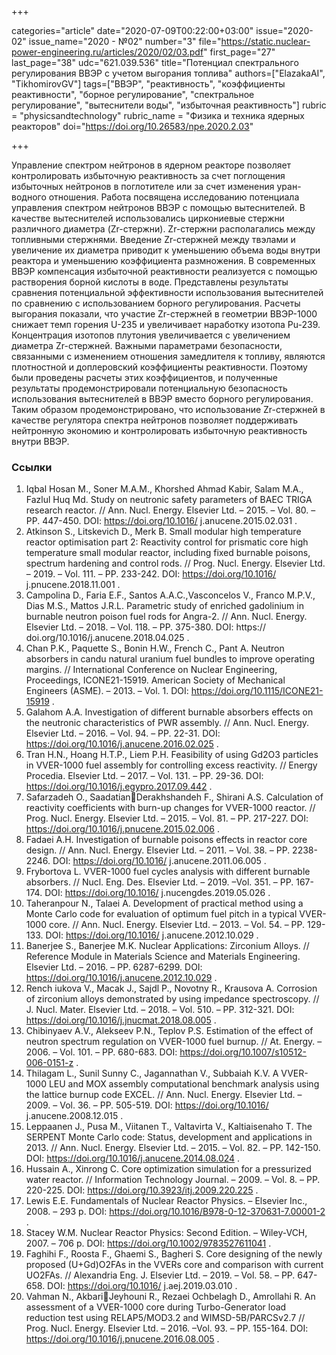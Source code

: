 +++

categories="article"
date="2020-07-09T00:22:00+03:00"
issue="2020-02"
issue_name="2020 - №02"
number="3"
file="https://static.nuclear-power-engineering.ru/articles/2020/02/03.pdf"
first_page="27"
last_page="38"
udc="621.039.536"
title="Потенциал спектрального регулирования ВВЭР с учетом выгорания топлива"
authors=["ElazakaAI", "TikhomirovGV"]
tags=["ВВЭР", "реактивность", "коэффициенты реактивности", "борное регулирование", "спектральное регулирование", "вытеснители воды", "избыточная реактивность"]
rubric = "physicsandtechnology"
rubric_name = "Физика и техника ядерных реакторов"
doi="https://doi.org/10.26583/npe.2020.2.03"

+++

Управление спектром нейтронов в ядерном реакторе позволяет контролировать избыточную реактивность за счет поглощения избыточных нейтронов в поглотителе или за счет изменения уран-водного отношения. Работа посвящена исследованию потенциала управления спектром нейтронов ВВЭР с помощью вытеснителей. В качестве вытеснителей использовались циркониевые стержни различного диаметра (Zr-стержни). Zr-стержни располагались между топливными стержнями. Введение Zr-стержней между твэлами и увеличение их диаметра приводит к уменьшению объема воды внутри реактора и уменьшению коэффициента размножения. В современных ВВЭР компенсация избыточной реактивности реализуется с помощью растворения борной кислоты в воде. Представлены результаты сравнения потенциальной эффективности использования вытеснителей по сравнению с использованием борного регулирования. Расчеты выгорания показали, что участие Zr-стержней в геометрии ВВЭР-1000 снижает темп горения U-235 и увеличивает наработку изотопа Pu-239. Концентрация изотопов плутония увеличивается с увеличением диаметра Zr-стержней. Важными параметрами безопасности, связанными с изменением отношения замедлителя к топливу, являются плотностной и доплеровский коэффициенты реактивности. Поэтому были проведены расчеты этих коэффициентов, и полученные результаты продемонстрировали потенциальную безопасность использования вытеснителей в ВВЭР вместо борного регулирования. Таким образом продемонстрировано, что использование Zr-стержней в качестве регулятора спектра нейтронов позволяет поддерживать нейтронную экономию и контролировать избыточную реактивность внутри ВВЭР.

### Ссылки

1. Iqbal Hosan M., Soner M.A.M., Khorshed Ahmad Kabir, Salam M.A., Fazlul Huq Md. Study on neutronic safety parameters of BAEC TRIGA research reactor. // Ann. Nucl. Energy. Elsevier Ltd. – 2015. – Vol. 80. – PP. 447-450. DOI: https://doi.org/10.1016/ j.anucene.2015.02.031 . 
2. Atkinson S., Litskevich D., Merk B. Small modular high temperature reactor optimisation part 2: Reactivity control for prismatic core high temperature small modular reactor, including fixed burnable poisons, spectrum hardening and control rods. // Prog. Nucl. Energy. Elsevier Ltd. – 2019. – Vol. 111. – PP. 233-242. DOI: https://doi.org/10.1016/ j.pnucene.2018.11.001 . 
3. Campolina D., Faria E.F., Santos A.A.C.,Vasconcelos V., Franco M.P.V., Dias M.S., Mattos J.R.L. Parametric study of enriched gadolinium in burnable neutron poison fuel rods for Angra-2. // Ann. Nucl. Energy. Elsevier Ltd. – 2018. – Vol. 118. – PP. 375-380. DOI: https:// doi.org/10.1016/j.anucene.2018.04.025 . 
4. Chan P.K., Paquette S., Bonin H.W., French C., Pant A. Neutron absorbers in candu natural uranium fuel bundles to improve operating margins. // International Conference on Nuclear Engineering, Proceedings, ICONE21-15919. American Society of Mechanical Engineers (ASME). – 2013. – Vol. 1. DOI: https://doi.org/10.1115/ICONE21-15919 . 
5. Galahom A.A. Investigation of different burnable absorbers effects on the neutronic characteristics of PWR assembly. // Ann. Nucl. Energy. Elsevier Ltd. – 2016. – Vol. 94. – PP. 22-31. DOI: https://doi.org/10.1016/j.anucene.2016.02.025 . 
6. Tran H.N., Hoang H.T.P., Liem P.H. Feasibility of using Gd2O3 particles in VVER-1000 fuel assembly for controlling excess reactivity. // Energy Procedia. Elsevier Ltd. – 2017. – Vol. 131. – PP. 29-36. DOI: https://doi.org/10.1016/j.egypro.2017.09.442 . 
7. Safarzadeh O., SaadatianDerakhshandeh F., Shirani A.S. Calculation of reactivity coefficients with burn-up changes for VVER-1000 reactor. // Prog. Nucl. Energy. Elsevier Ltd. – 2015. – Vol. 81. – PP. 217-227. DOI: https://doi.org/10.1016/j.pnucene.2015.02.006 . 
8. Fadaei A.H. Investigation of burnable poisons effects in reactor core design. // Ann. Nucl. Energy. Elsevier Ltd. – 2011. – Vol. 38. – PP. 2238-2246. DOI: https://doi.org/10.1016/ j.anucene.2011.06.005 . 
9. Frybortova L. VVER-1000 fuel cycles analysis with different burnable absorbers. // Nucl. Eng. Des. Elsevier Ltd. – 2019. –Vol. 351. – PP. 167-174. DOI: https://doi.org/10.1016/ j.nucengdes.2019.05.026 . 
10. Taheranpour N., Talaei A. Development of practical method using a Monte Carlo code for evaluation of optimum fuel pitch in a typical VVER-1000 core. // Ann. Nucl. Energy. Elsevier Ltd. – 2013. – Vol. 54. – PP. 129-133. DOI: https://doi.org/10.1016/ j.anucene.2012.10.029 . 
11. Banerjee S., Banerjee M.K. Nuclear Applications: Zirconium Alloys. // Reference Module in Materials Science and Materials Engineering. Elsevier Ltd. – 2016. – PP. 6287-6299. DOI: https://doi.org/10.1016/j.anucene.2012.10.029 . 
12. Rench iukova V., Macak J., Sajdl P., Novotny R., Krausova A. Corrosion of zirconium alloys demonstrated by using impedance spectroscopy. // J. Nucl. Mater. Elsevier Ltd. – 2018. – Vol. 510. – PP. 312-321. DOI: https://doi.org/10.1016/j.jnucmat.2018.08.005 . 
13. Chibinyaev A.V., Alekseev P.N., Teplov P.S. Estimation of the effect of neutron spectrum regulation on VVER-1000 fuel burnup. // At. Energy. – 2006. – Vol. 101. – PP. 680-683. DOI: https://doi.org/10.1007/s10512-006-0151-z . 
14. Thilagam L., Sunil Sunny C., Jagannathan V., Subbaiah K.V. A VVER-1000 LEU and MOX assembly computational benchmark analysis using the lattice burnup code EXCEL. // Ann. Nucl. Energy. Elsevier Ltd. – 2009. – Vol. 36. – PP. 505-519. DOI: https://doi.org/10.1016/ j.anucene.2008.12.015 . 
15. Leppaanen J., Pusa M., Viitanen T., Valtavirta V., Kaltiaisenaho T. The SERPENT Monte Carlo code: Status, development and applications in 2013. // Ann. Nucl. Energy. Elsevier Ltd. – 2015. – Vol. 82. – PP. 142-150. DOI: https://doi.org/10.1016/j.anucene.2014.08.024 . 
16. Hussain A., Xinrong C. Core optimization simulation for a pressurized water reactor. // Information Technology Journal. – 2009. – Vol. 8. – PP. 220-225. DOI: https://doi.org/10.3923/itj.2009.220.225 . 
17. Lewis E.E. Fundamentals of Nuclear Reactor Physics. – Elsevier Inc., 2008. – 293 p. DOI: https://doi.org/10.1016/B978-0-12-370631-7.00001-2 . 
18. Stacey W.M. Nuclear Reactor Physics: Second Edition. – Wiley-VCH, 2007. – 706 p. DOI: https://doi.org/10.1002/9783527611041 . 
19. Faghihi F., Roosta F., Ghaemi S., Bagheri S. Core designing of the newly proposed (U+Gd)O2FAs in the VVERs core and comparison with current UO2FAs. // Alexandria Eng. J. Elsevier Ltd. – 2019. – Vol. 58. – PP. 647-658. DOI: https://doi.org/10.1016/ j.aej.2019.03.010 . 
20. Vahman N., AkbariJeyhouni R., Rezaei Ochbelagh D., Amrollahi R. An assessment of a VVER-1000 core during Turbo-Generator load reduction test using RELAP5/MOD3.2 and WIMSD-5B/PARCSv2.7 // Prog. Nucl. Energy. Elsevier Ltd. – 2016. –Vol. 93. – PP. 155-164. DOI: https://doi.org/10.1016/j.pnucene.2016.08.005 . 